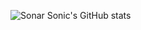 <!--### Hi there 👋-->
![Sonar Sonic's GitHub stats](https://github-readme-stats.vercel.app/api?username=SonarSonic&include_all_commits=true)

<!--
**SonarSonic/SonarSonic** is a ✨ _special_ ✨ repository because its `README.md` (this file) appears on your GitHub profile.

Here are some ideas to get you started:

- 🔭 I’m currently working on ...
- 🌱 I’m currently learning ...
- 👯 I’m looking to collaborate on ...
- 🤔 I’m looking for help with ...
- 💬 Ask me about ...
- 📫 How to reach me: ...
- 😄 Pronouns: ...
- ⚡ Fun fact: ...
-->
